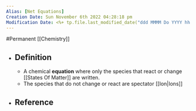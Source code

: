 ```yaml
---
Alias: [Net Equations]
Creation Date: Sun November 6th 2022 04:28:18 pm 
Modification Date: <%+ tp.file.last_modified_date("ddd MMMM Do YYYY hh:mm:ss a") %>
---
```

#Permanent [[Chemistry]]

- ## Definition
	- A chemical **equation** where only the species that react or change [[States Of Matter]] are written.
	- The species that do not change or react are spectator [[Ion|Ions]]
- ## Reference